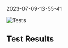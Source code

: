 2023-07-09-13-55-41 


![Tests](https://github.com/xRevx/UnitTestingExercise/actions/workflows/main.yml/badge.svg) 

## Test Results
<?xml version="1.0" encoding="utf-8"?><testsuites><testsuite name="pytest" errors="0" failures="0" skipped="3" tests="9" time="0.054" timestamp="2023-07-09T13:55:27.064315" hostname="fv-az216-508"><testcase classname="test_employee" name="test_init" time="0.001" /><testcase classname="test_employee" name="test_forename" time="0.000" /><testcase classname="test_employee" name="test_surname" time="0.000" /><testcase classname="test_employee" name="test_no_surname" time="0.000" /><testcase classname="test_employee" name="test_birthday_party" time="0.000" /><testcase classname="test_employee" name="test_invalid_short_email" time="0.001"><skipped type="pytest.xfail" message="" /></testcase><testcase classname="test_employee" name="test_invalid_no_at_email" time="0.001"><skipped type="pytest.xfail" message="" /></testcase><testcase classname="test_employee" name="test_salary_raise" time="0.000" /><testcase classname="test_employee" name="test_negative_salary_raise" time="0.000"><skipped type="pytest.xfail" message="" /></testcase></testsuite></testsuites>